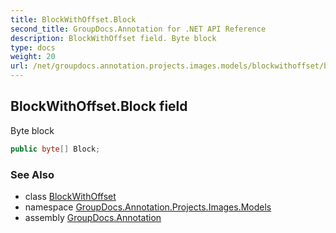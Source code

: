 ```yaml
---
title: BlockWithOffset.Block
second_title: GroupDocs.Annotation for .NET API Reference
description: BlockWithOffset field. Byte block
type: docs
weight: 20
url: /net/groupdocs.annotation.projects.images.models/blockwithoffset/block/
---
```

## BlockWithOffset.Block field

Byte block

```csharp
public byte[] Block;
```

### See Also

* class [BlockWithOffset](../)
* namespace [GroupDocs.Annotation.Projects.Images.Models](../../blockwithoffset/)
* assembly [GroupDocs.Annotation](../../../)


